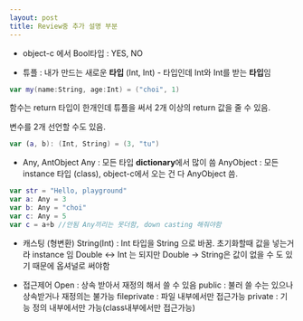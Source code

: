 ```yaml
---
layout: post
title: Review중 추가 설명 부분
---
```


* object-c 에서 Bool타입 : YES, NO

* 튜플 : 내가 만드는 새로운 **타입**
(Int, Int) - 타입인데 Int와 Int를 받는 **타입**임
```swift
var my(name:String, age:Int) = ("choi", 1)
```
함수는 return 타입이 한개인데 튜플을 써서 2개 이상의 return 값을 줄 수 있음.

변수를 2개 선언할 수도 있음.
```swift
var (a, b): (Int, String) = (3, "tu")
```

*  Any, AntObject
Any :  모든 타입 **dictionary**에서 많이 씀
AnyObject : 모든 instance  타입 (class), object-c에서 오는 건 다 AnyObject 씀.

```swift
var str = "Hello, playground"
var a: Any = 3
var b: Any = "choi"
var c: Any = 5
var c = a+b //안됨 Any끼리는 못더함, down casting 해줘야함
```

* 캐스팅 (형변환)
String(Int) : Int 타입을 String 으로 바꿈.
초기화할때 값을 넣는거라 instance 임
Double <-> Int 는 되지만 Double -> String은 값이 없을 수 도 있기 때문에 옵셔널로 써야함

* 접근제어
Open : 상속 받아서 재정의 해서 쓸 수 있음
public : 불러 쓸 수는 있으나 상속받거나 재정의는 불가능
fileprivate : 파일 내부에서만 접근가능
private : 기능 정의 내부에서만 가능(class내부에서만 접근가능)
